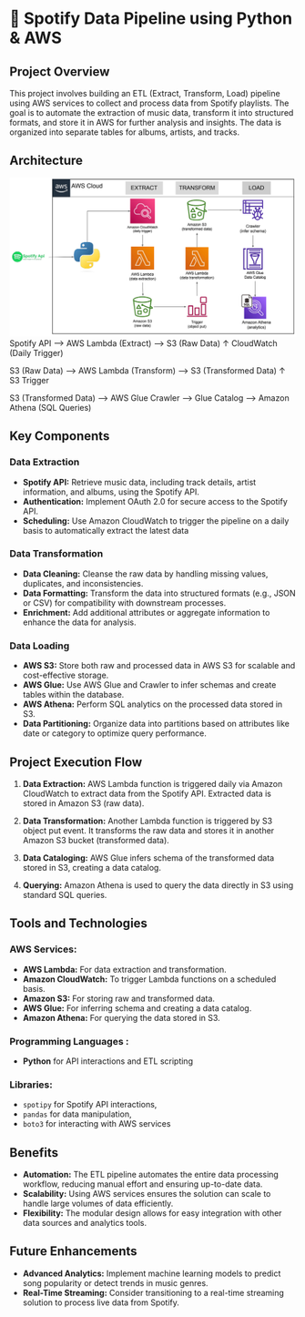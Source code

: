 #  🎵 Spotify Data Pipeline using Python & AWS

## Project Overview
This project involves building an ETL (Extract, Transform, Load) pipeline using AWS services to collect and process data from Spotify playlists. The goal is to automate the extraction of music data, transform it into structured formats, and store it in AWS for further analysis and insights. The data is organized into separate tables for albums, artists, and tracks.

## Architecture
![Architecture Diagram](spotify_pipeline_architecture_dgrm.png)
Spotify API --> AWS Lambda (Extract) --> S3 (Raw Data) ↑ CloudWatch (Daily Trigger)

S3 (Raw Data) --> AWS Lambda (Transform) --> S3 (Transformed Data) ↑ S3 Trigger

S3 (Transformed Data) --> AWS Glue Crawler --> Glue Catalog --> Amazon Athena (SQL Queries)


## Key Components

### Data Extraction
- **Spotify API:** Retrieve music data, including track details, artist information, and albums, using the Spotify API.
- **Authentication:** Implement OAuth 2.0 for secure access to the Spotify API.
- **Scheduling:** Use Amazon CloudWatch to trigger the pipeline on a daily basis to automatically extract the latest data
  
### Data Transformation
- **Data Cleaning:** Cleanse the raw data by handling missing values, duplicates, and inconsistencies.
- **Data Formatting:** Transform the data into structured formats (e.g., JSON or CSV) for compatibility with downstream processes.
- **Enrichment:** Add additional attributes or aggregate information to enhance the data for analysis.

### Data Loading
- **AWS S3:** Store both raw and processed data in AWS S3 for scalable and cost-effective storage.
- **AWS Glue:** Use AWS Glue and Crawler to infer schemas and create tables within the database.
- **AWS Athena:** Perform SQL analytics on the processed data stored in S3.
- **Data Partitioning:** Organize data into partitions based on attributes like date or category to optimize query performance.

## Project Execution Flow
1. **Data Extraction:** AWS Lambda function is triggered daily via Amazon CloudWatch to extract data from the Spotify API. Extracted data is stored in Amazon S3 (raw data).

2. **Data Transformation:** Another Lambda function is triggered by S3 object put event. It transforms the raw data and stores it in another Amazon S3 bucket (transformed data).

3. **Data Cataloging:** AWS Glue infers schema of the transformed data stored in S3, creating a data catalog.

4. **Querying:** Amazon Athena is used to query the data directly in S3 using standard SQL queries.


## Tools and Technologies

### AWS Services:
- **AWS Lambda:** For data extraction and transformation.
- **Amazon CloudWatch:** To trigger Lambda functions on a scheduled basis.
- **Amazon S3:** For storing raw and transformed data.
- **AWS Glue:** For inferring schema and creating a data catalog.
- **Amazon Athena:** For querying the data stored in S3.

### Programming Languages :
- **Python** for API interactions and ETL scripting

### Libraries:
- `spotipy` for Spotify API interactions, 
- `pandas` for data manipulation,
- `boto3` for interacting with AWS services

## Benefits
- **Automation:** The ETL pipeline automates the entire data processing workflow, reducing manual effort and ensuring up-to-date data.
- **Scalability:** Using AWS services ensures the solution can scale to handle large volumes of data efficiently.
- **Flexibility:** The modular design allows for easy integration with other data sources and analytics tools.

## Future Enhancements
- **Advanced Analytics:** Implement machine learning models to predict song popularity or detect trends in music genres.
- **Real-Time Streaming:** Consider transitioning to a real-time streaming solution to process live data from Spotify.
